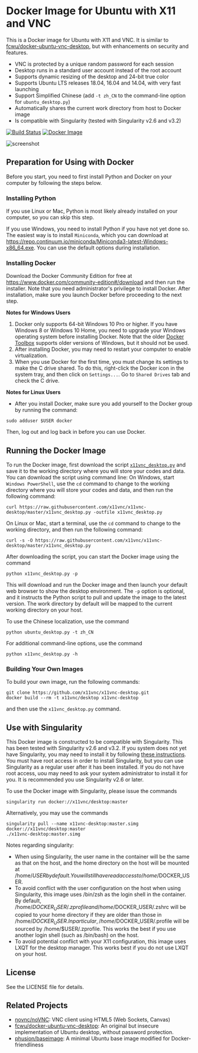 # Docker Image for Ubuntu with X11 and VNC

This is a Docker image for Ubuntu with X11 and VNC. It is similar to
[fcwu/docker-ubuntu-vnc-desktop](https://github.com/fcwu/docker-ubuntu-vnc-desktop), but with enhancements on security and features.

 - VNC is protected by a unique random password for each session
 - Desktop runs in a standard user account instead of the root account
 - Supports dynamic resizing of the desktop and 24-bit true color
 - Supports Ubuntu LTS releases 18.04, 16.04 and 14.04, with very fast launching
 - Support Simplified Chinese (add `-t zh_CN` to the command-line option for `ubuntu_desktop.py`)
 - Automatically shares the current work directory from host to Docker image
 - Is compatible with Singularity (tested with Singularity v2.6 and v3.2)

[![Build Status](https://travis-ci.org/x11vnc/docker-desktop.svg?branch=master)](https://travis-ci.org/x11vnc/docker-desktop)
[![Docker Image](https://images.microbadger.com/badges/image/x11vnc/desktop:master.svg)](https://microbadger.com/images/x11vnc/desktop)

![screenshot](https://raw.github.com/x11vnc/x11vnc-desktop/master/screenshots/screenshot.png)

## Preparation for Using with Docker
Before you start, you need to first install Python and Docker on
your computer by following the steps below.

### Installing Python
If you use Linux or Mac, Python is most likely already installed on your computer, so you can skip this step.

If you use Windows, you need to install Python if you have not yet done so. The easiest way is to install `Miniconda`, which you can download at https://repo.continuum.io/miniconda/Miniconda3-latest-Windows-x86_64.exe. You can use the default options during installation.

### Installing Docker
Download the Docker Community Edition for free at https://www.docker.com/community-edition#/download and then run the installer. Note that you need administrator's privilege to install Docker. After installation, make sure you launch Docker before proceeding to the next step.

**Notes for Windows Users**
1. Docker only supports 64-bit Windows 10 Pro or higher. If you have Windows 8 or Windows 10 Home, you need to upgrade your Windows operating system before installing Docker. Note that the older [Docker Toolbox](https://www.docker.com/products/docker-toolbox) supports older versions of Windows, but it should not be used.
2. After installing Docker, you may need to restart your computer to enable virtualization.
3. When you use Docker for the first time, you must change its settings to make the C drive shared. To do this, right-click the Docker icon in the system tray, and then click on `Settings...`. Go to `Shared Drives` tab and check the C drive.

**Notes for Linux Users**
* After you install Docker, make sure you add yourself to the Docker group by running the command:
```
sudo adduser $USER docker
```
Then, log out and log back in before you can use Docker.

## Running the Docker Image
To run the Docker image, first download the script [`x11vnc_desktop.py`](https://raw.githubusercontent.com/x11vnc/x11vnc-desktop/master/x11vnc_desktop.py)
and save it to the working directory where you will store your codes and data. You can download the script using command line: On Windows, start `Windows PowerShell`, use the `cd` command to change to the working directory where you will store your codes and data, and then run the following command:
```
curl https://raw.githubusercontent.com/x11vnc/x11vnc-desktop/master/x11vnc_desktop.py -outfile x11vnc_desktop.py
```
On Linux or Mac, start a terminal, use the `cd` command to change to the working directory, and then run the following command:
```
curl -s -O https://raw.githubusercontent.com/x11vnc/x11vnc-desktop/master/x11vnc_desktop.py
```

After downloading the script, you can start the Docker image using the command
```
python x11vnc_desktop.py -p
```
This will download and run the Docker image and then launch your default web browser to show the desktop environment. The `-p` option is optional, and it instructs the Python script to pull and update the image to the latest version. The work directory by default will be mapped to the current working directory on your host.

To use the Chinese localization, use the command
```
python ubuntu_desktop.py -t zh_CN
```

For additional command-line options, use the command
```
python x11vnc_desktop.py -h
```

### Building Your Own Images

To build your own image, run the following commands:
```
git clone https://github.com/x11vnc/x11vnc-desktop.git
docker build --rm -t x11vnc/desktop x11vnc-desktop
```
and then use the `x11vnc_desktop.py` command.

## Use with Singularity

This Docker image is constructed to be compatible with Singularity. This 
has been tested with Singularity v2.6 and v3.2. If you system does not yet have
Singularity, you may need to install it by following [these instructions](https://www.sylabs.io/guides/2.6/user-guide/quick_start.html#quick-installation-steps).
You must have root access in order to install Singularity, but you can use
Singularity as a regular user after it has been installed. If you do not
have root access, uou may need to ask your system administrator to install it for you.
It is recommended you use Singularity v2.6 or later.

To use the Docker image with Singularity, please issue the commands
```
singularity run docker://x11vnc/desktop:master
```

Alternatively, you may use the commands
```
singularity pull --name x11vnc-desktop:master.simg docker://x11vnc/desktop:master
./x11vnc-desktop:master.simg
```

Notes regarding singularity:
- When using Singularity, the user name in the container will be the same
  as that on the host, and the home directory on the host will be mounted
  at /home/$USER by default. You will still have read access to
  /home/$DOCKER_USER.
- To avoid conflict with the user configuration on the host when using
  Singularity, this image uses /bin/zsh as the login shell in the container.
  By default, /home/$DOCKER_USER/.zprofile and /home/$DOCKER_USER/.zshrc
  will be copied to your home directory if they are older than those in
  /home/$DOCKER_USER. In particular, /home/$DOCKER_USER/.profile will be
  sourced by /home/$USER/.zprofile. This works the best if you use another
  login shell (such as /bin/bash) on the host.
- To avoid potential conflict with your X11 configuration, this image uses
  LXQT for the desktop manager. This works best if you do not use LXQT on
  your host.

## License

See the LICENSE file for details.

## Related Projects
 - [novnc/noVNC](https://github.com/novnc/noVNC): VNC client using HTML5 (Web Sockets, Canvas)
 - [fcwu/docker-ubuntu-vnc-desktop](https://github.com/fcwu/docker-ubuntu-vnc-desktop): An original but insecure implementation of Ubuntu desktop, without password protection.
 - [phusion/baseimage](https://github.com/phusion/baseimage-docker): A minimal Ubuntu base image modified for Docker-friendliness
